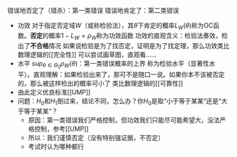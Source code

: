错误地否定了（错杀）：第一类错误
错误地肯定了：第二类错误
- 功效
对于指定否定域$W$（或称检验法），其$\theta$下肯定的概率$L_W(\theta)$称为OC函数。**否定**的概率$1-L_W=\rho_W$称为功效函数
功效的直观含义：检验法奏效，检出了**不合格**情况
如果说检验是为了找否定，证明是为了找定理，那么功效类比数理逻辑的[[完全性]]
可以尝试画草图，直观看……
- 水平
$sup_{\theta\in \Theta_0}\rho_W(\theta)$：第一类错误概率的上界
称为检验水平（显著性水平）。直观理解：如果检验出来了，那可不是随口一说。如果你本不该被否定的，那么被这样检出的概率可小了
类比数理逻辑的[[可靠性]]
- 由此定义优良标准[[UMP]]
- 问题：$H_0$和$H_1$倒过来，结论不同，怎么办？你$H_0$是取“小于等于某某”还是“大于等于某某”？
  - 原因：第一类错误我们严格控制，但功效我们只能尽可能希望大，没法严格控制，参考[[UMP]]
  - 所以：我们谨慎否定（没有特别强证据，不否定）
  - 考试时认为哪种都行